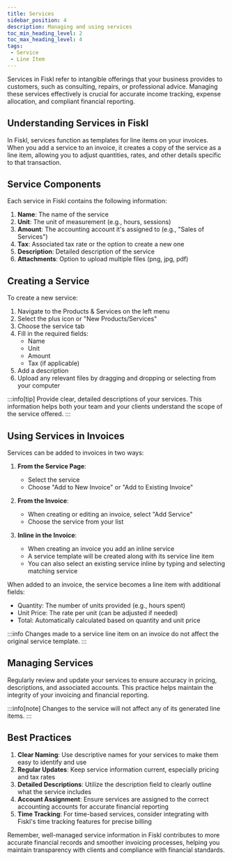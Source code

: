 ```yaml
---
title: Services
sidebar_position: 4
description: Managing and using services
toc_min_heading_level: 2
toc_max_heading_level: 4
tags:
 - Service
 - Line Item
---
```


Services in Fiskl refer to intangible offerings that your business provides to customers, such as consulting, repairs, or professional advice. Managing these services effectively is crucial for accurate income tracking, expense allocation, and compliant financial reporting.

## Understanding Services in Fiskl

In Fiskl, services function as templates for line items on your invoices. When you add a service to an invoice, it creates a copy of the service as a line item, allowing you to adjust quantities, rates, and other details specific to that transaction.

## Service Components

Each service in Fiskl contains the following information:

1. **Name**: The name of the service
2. **Unit**: The unit of measurement (e.g., hours, sessions)
3. **Amount**: The accounting account it's assigned to (e.g., "Sales of Services")
4. **Tax**: Associated tax rate or the option to create a new one
5. **Description**: Detailed description of the service
6. **Attachments**: Option to upload multiple files (png, jpg, pdf)

## Creating a Service

To create a new service:

1. Navigate to the Products & Services on the left menu
1. Select the plus icon or "New Products/Services"
1. Choose the service tab
1. Fill in the required fields:
   - Name
   - Unit
   - Amount
   - Tax (if applicable)
1. Add a description
1. Upload any relevant files by dragging and dropping or selecting from your computer

:::info[tip]
Provide clear, detailed descriptions of your services. This information helps both your team and your clients understand the scope of the service offered.
:::

## Using Services in Invoices

Services can be added to invoices in two ways:

1. **From the Service Page**:
   - Select the service
   - Choose "Add to New Invoice" or "Add to Existing Invoice"

1. **From the Invoice**:
   - When creating or editing an invoice, select "Add Service"
   - Choose the service from your list

1. **Inline in the Invoice**:
   - When creating an invoice you add an inline service
   - A service template will be created along with its service line item
   - You can also select an existing service inline by typing and selecting matching service

When added to an invoice, the service becomes a line item with additional fields:

- Quantity: The number of units provided (e.g., hours spent)
- Unit Price: The rate per unit (can be adjusted if needed)
- Total: Automatically calculated based on quantity and unit price

:::info
Changes made to a service line item on an invoice do not affect the original service template.
:::

## Managing Services

Regularly review and update your services to ensure accuracy in pricing, descriptions, and associated accounts. This practice helps maintain the integrity of your invoicing and financial reporting.

:::info[note]
Changes to the service will not affect any of its generated line items.
:::

## Best Practices

1. **Clear Naming**: Use descriptive names for your services to make them easy to identify and use
2. **Regular Updates**: Keep service information current, especially pricing and tax rates
3. **Detailed Descriptions**: Utilize the description field to clearly outline what the service includes
4. **Account Assignment**: Ensure services are assigned to the correct accounting accounts for accurate financial reporting
5. **Time Tracking**: For time-based services, consider integrating with Fiskl's time tracking features for precise billing

Remember, well-managed service information in Fiskl contributes to more accurate financial records and smoother invoicing processes, helping you maintain transparency with clients and compliance with financial standards.
